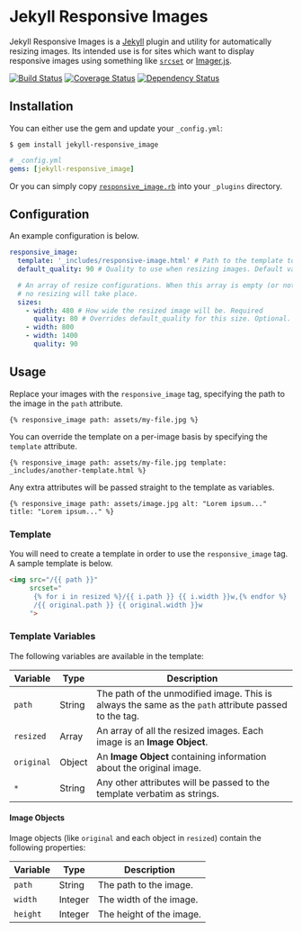 # Jekyll Responsive Images

Jekyll Responsive Images is a [Jekyll](http://jekyllrb.com/) plugin and utility for automatically resizing images. Its intended use is for sites which want to display responsive images using something like [`srcset`](https://developer.mozilla.org/en-US/docs/Web/HTML/Element/Img#Specifications) or [Imager.js](https://github.com/BBC-News/Imager.js/).

[![Build Status](https://travis-ci.org/wildlyinaccurate/jekyll-responsive-images.svg?branch=master)](https://travis-ci.org/wildlyinaccurate/jekyll-responsive-images)
[![Coverage Status](https://img.shields.io/coveralls/wildlyinaccurate/jekyll-responsive-images.svg)](https://coveralls.io/r/wildlyinaccurate/jekyll-responsive-images)
[![Dependency Status](https://gemnasium.com/wildlyinaccurate/jekyll-responsive-images.svg)](https://gemnasium.com/wildlyinaccurate/jekyll-responsive-images)

## Installation

You can either use the gem and update your `_config.yml`:

```
$ gem install jekyll-responsive_image
```

```yaml
# _config.yml
gems: [jekyll-responsive_image]
```

Or you can simply copy [`responsive_image.rb`](lib/jekyll/responsive_image.rb) into your `_plugins` directory.

## Configuration

An example configuration is below.

```yaml
responsive_image:
  template: '_includes/responsive-image.html' # Path to the template to render. Required.
  default_quality: 90 # Quality to use when resizing images. Default value is 85. Optional.

  # An array of resize configurations. When this array is empty (or not specified),
  # no resizing will take place.
  sizes:
    - width: 480 # How wide the resized image will be. Required
      quality: 80 # Overrides default_quality for this size. Optional.
    - width: 800
    - width: 1400
      quality: 90
```

## Usage

Replace your images with the `responsive_image` tag, specifying the path to the image in the `path` attribute.

```
{% responsive_image path: assets/my-file.jpg %}
```

You can override the template on a per-image basis by specifying the `template` attribute.

```
{% responsive_image path: assets/my-file.jpg template: _includes/another-template.html %}
```

Any extra attributes will be passed straight to the template as variables.

```
{% responsive_image path: assets/image.jpg alt: "Lorem ipsum..." title: "Lorem ipsum..." %}
```

### Template

You will need to create a template in order to use the `responsive_image` tag. A sample template is below.

```html
<img src="/{{ path }}"
     srcset="
      {% for i in resized %}/{{ i.path }} {{ i.width }}w,{% endfor %}
      /{{ original.path }} {{ original.width }}w
     ">
```

### Template Variables

The following variables are available in the template:

| Variable   | Type   | Description                                                                                          |
|----------- |--------|------------------------------------------------------------------------------------------------------|
| `path`     | String | The path of the unmodified image. This is always the same as the `path` attribute passed to the tag. |
| `resized`  | Array  | An array of all the resized images. Each image is an **Image Object**.                               |
| `original` | Object | An **Image Object** containing information about the original image.                                 |
| `*`        | String | Any other attributes will be passed to the template verbatim as strings.                             |

#### Image Objects

Image objects (like `original` and each object in `resized`) contain the following properties:

| Variable | Type     | Description              |
|----------|----------|--------------------------|
| `path`   | String   | The path to the image.   |
| `width`  | Integer  | The width of the image.  |
| `height` | Integer  | The height of the image. |
